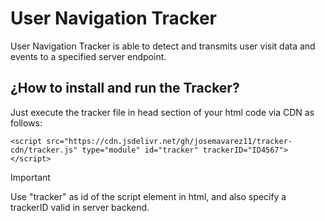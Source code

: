 # **User Navigation Tracker**

User Navigation Tracker is able to detect and transmits user visit data and events to a specified server endpoint.

## ¿How to install and run the Tracker?

Just execute the tracker file in head section of your html code via CDN as follows:

    <script src="https://cdn.jsdelivr.net/gh/josemavarez11/tracker-cdn/tracker.js" type="module" id="tracker" trackerID="ID4567"></script>

> [!IMPORTANT]
> Use "tracker" as id of the script element in html,  and also specify a trackerID valid in server backend.

